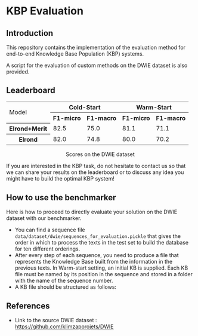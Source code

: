 # KBP Evaluation

## Introduction

This repository contains the implementation of the evaluation method for end-to-end Knowledge Base Population (KBP) systems.

A script for the evaluation of custom methods on the DWIE dataset is also provided.

## Leaderboard
<div align="center">
<table>
  <col>
  <colgroup span="2"></colgroup>
  <colgroup span="2"></colgroup>
  <tr>
    <td rowspan="2">Model</td>
    <th colspan="2" scope="colgroup">Cold-Start</th>
    <th colspan="2" scope="colgroup">Warm-Start</th>
  </tr>
  <tr>
    <th scope="col">F1-micro</th>
    <th scope="col">F1-macro</th>
    <th scope="col">F1-micro</th>
    <th scope="col">F1-macro</th>
  </tr>
    <tr>
    <th scope="row">Elrond+Merit</th>
    <td>82.5</td>
    <td>75.0</td>
    <td>81.1</td>
    <td>71.1</td>
  </tr>
  <tr>
    <th scope="row">Elrond</th>
    <td>82.0</td>
    <td>74.8</td>
    <td>80.0</td>
    <td>70.2</td>
  </tr>
</table>
    <caption align="center"> Scores on the DWIE dataset</caption>
</div>

If you are interested in the KBP task, do not hesitate to contact us so that we can share your results on the leaderboard or to discuss any idea you might have to build the optimal KBP system!

## How to use the benchmarker
Here is how to proceed to directly evaluate your solution on the DWIE dataset with our benchmarker.

- You can find a sequence file `data/dataset/dwie/sequences_for_evaluation.pickle` that gives the order in which to process the texts in the test set to build the database for ten different orderings.
- After every step of each sequence, you need to produce a file that represents the Knowledge Base built from the information in the previous texts. In Warm-start setting, an initial KB is supplied. Each KB file must be named by its position in the sequence and stored in a folder with the name of the sequence number.
- A KB file should be structured as follows:


## References

- Link to the source DWIE dataset : https://github.com/klimzaporojets/DWIE
